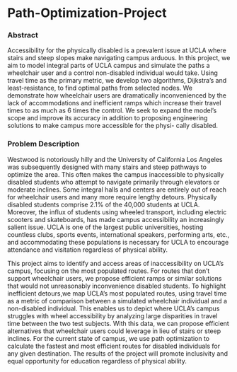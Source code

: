 # Path-Optimization-Project


### Abstract
Accessibility for the physically disabled is a prevalent issue at UCLA where stairs and steep slopes make navigating campus arduous. In this project, we aim to model integral parts of UCLA campus and simulate the paths a wheelchair user and a control non-disabled individual would take. Using travel time as the primary metric, we develop two algorithms, Dijkstra’s and least-resistance, to find optimal paths from selected nodes. We demonstrate how wheelchair users are dramatically inconvenienced by the lack of accommodations and inefficient ramps which increase their travel times to as much as 6 times the control. We seek to expand the model’s scope and improve its accuracy in addition to proposing engineering solutions to make campus more accessible for the physi-
cally disabled.


### Problem Description
Westwood is notoriously hilly and the University of California Los Angeles was subsequently designed with many stairs and steep pathways to optimize the area. This often makes the campus inaccessible to physically disabled students who attempt to navigate primarily through elevators or moderate inclines. Some integral halls and centers are entirely out of reach for wheelchair users and many more require lengthy detours. Physically disabled students comprise 2.1% of the 40,000 students at UCLA. Moreover, the influx of students using wheeled transport, including electric scooters and skateboards, has made campus accessibility an increasingly salient issue. UCLA is one of the largest public universities, hosting countless clubs, sports events, international speakers, performing arts, etc., and accommodating these populations is necessary for UCLA to encourage attendance and visitation regardless of physical ability.

This project aims to identify and access areas of inaccessibility on UCLA’s
campus, focusing on the most populated routes. For routes that don’t support
wheelchair users, we propose efficient ramps or similar solutions that would not
unreasonably inconvenience disabled students. To highlight inefficient detours,we map UCLA’s most populated routes, using travel time as a metric of comparison between a simulated wheelchair individual and a non-disabled individual. This enables us to depict where UCLA’s campus struggles with wheel accessibility by analyzing large disparities in travel time between the two test subjects. With this data, we can propose efficient alternatives that wheelchair users could leverage in lieu of stairs or steep inclines. For the current state of campus, we use path optimization to calculate the fastest and most efficient routes for disabled individuals for any given destination. The results of the project will promote inclusivity and equal opportunity for education regardless of physical ability.

